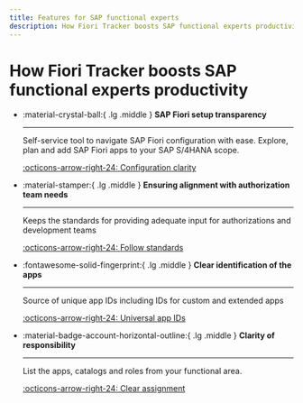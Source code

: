 ```yaml
---
title: Features for SAP functional experts
description: How Fiori Tracker boosts SAP functional experts productivity
---
```

# How Fiori Tracker boosts SAP functional experts productivity

<div class="grid cards" markdown>

-   :material-crystal-ball:{ .lg .middle } __SAP Fiori setup transparency__

    ---

    Self-service tool to navigate SAP Fiori configuration with ease. Explore, plan and add SAP Fiori apps to your SAP S/4HANA scope.
    
    [:octicons-arrow-right-24: Configuration clarity](usecases/posts/SAP-Fiori-setup-transparency.md)

-   :material-stamper:{ .lg .middle } __Ensuring alignment with authorization team needs__

    ---

    Keeps the standards for providing adequate input for authorizations and development teams

    [:octicons-arrow-right-24: Follow standards](usecases/posts/alignment-with-authorization-team.md)

-   :fontawesome-solid-fingerprint:{ .lg .middle } __Clear identification of the apps__

    ---

    Source of unique app IDs including IDs for custom and extended apps

    [:octicons-arrow-right-24: Universal app IDs](usecases/posts/app-identification.md)

-   :material-badge-account-horizontal-outline:{ .lg .middle } __Clarity of responsibility__

    ---

    List the apps, catalogs and roles from your functional area.

    [:octicons-arrow-right-24: Clear assignment](usecases/posts/clarity-of-resp.md)

</div>
